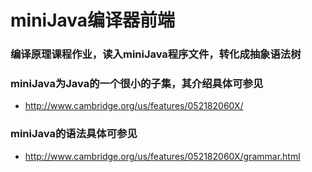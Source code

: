﻿# miniJava编译器前端
### 编译原理课程作业，读入miniJava程序文件，转化成抽象语法树
### miniJava为Java的一个很小的子集，其介绍具体可参见
+ http://www.cambridge.org/us/features/052182060X/
### miniJava的语法具体可参见
+ http://www.cambridge.org/us/features/052182060X/grammar.html
